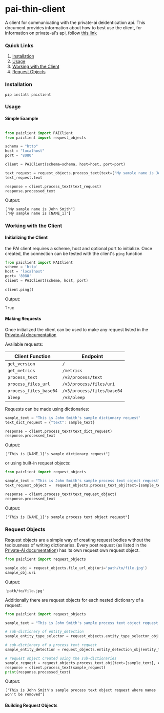# pai-thin-client

A client for communicating with the private-ai deidentication api. This document provides information about how to best use the client, for information on private-ai's api, follow [this link][1]

### Quick Links
1. [Installation](#installation)
2. [Usage](#usage)
3. [Working with the Client](#client)
3. [Request Objects](#request-objects)

### Installation <a name=installation></a>

```
pip install paiclient
```

### Usage <a name=usage></a>

#### Simple Example
```python

from paiclient import PAIClient
from paiclient import request_objects

schema = "http"
host = "localhost"
port = "8080"

client = PAIClient(schema=schema, host=host, port=port)

text_request = request_objects.process_text(text=["My sample name is John Smith"])
text_request.text

response = client.process_text(text_request)
response.processed_text


```
Output:
```
["My sample name is John Smith"]
['My sample name is [NAME_1]']
```

### Working with the Client <a name=client></a>

#### Initializing the Client

the PAI client requires a scheme, host and optional port to initialize.
Once created, the connection can be tested with the client's `ping` function

```python
from paiclient import PAIClient
scheme = 'http'
host = 'localhost'
port= '8080'
client = PAIClient(scheme, host, port)
 
client.ping()
```
Output:
```
True
```

#### Making Requests

Once initialized the client can be used to make any request listed in the [Private-Ai documentation][1]

Available requests:

| Client Function        | Endpoint                   |
| ---------------        | --------                   |
| `get_version`          | `/`                        |
| `get_metrics`          | `/metrics`                 |
| `process_text`         | `/v3/process/text`         |
| `process_files_url`    | `/v3/process/files/uri`    |
| `process_files_base64` | `/v3/process/files/base64` |
| `bleep`                | `/v3/bleep`                |

Requests can be made using dictionaries:
```python
sample_text = "This is John Smith's sample dictionary request"
text_dict_request = {"text": sample_text}

response = client.process_text(text_dict_request)
response.processed_text
```
Output:
```
["This is [NAME_1]'s sample dictionary request"]
```

or using built-in request objects:

```python
from paiclient import request_objects

sample_text = "This is John Smith's sample process text object request"
text_request_object =  request_objects.process_text_obj(text=[sample_text])

response = client.process_text(text_request_object)
response.processed_text
```
Output:
```
["This is [NAME_1]'s sample process text object request"]
```


### Request Objects <a name=request-objects></a>
Request objects are a simple way of creating request bodies without the tediousness of writing dictionaries. Every post request (as listed in the [Private-Ai documentation][1]) has its own request own request object. 
```python
from paiclient import request_objects

sample_obj = request_objects.file_url_obj(uri='path/to/file.jpg')
sample_obj.uri
```
Output:
```
'path/to/file.jpg'
```

Additionally there are request objects for each nested dictionary of a request:
```python 
from paiclient import request_objects

sample_text = "This is John Smith's sample process text object request where names won't be removed"

# sub-dictionary of entity_detection
sample_entity_type_selector = request_objects.entity_type_selector_obj(type="DISABLE", value=['NAME', 'NAME_GIVEN', 'NAME_FAMILY'])

# sub-dictionary of a process text request
sample_entity_detection = request_objects.entity_detection_obj(entity_types=[sample_entity_type_selector])

# request object created using the sub-dictionaries
sample_request = request_objects.process_text_obj(text=[sample_text], entity_detection=sample_entity_detection)
response = client.process_text(sample_request)
print(response.processed_text)
```
Output:
```
["This is John Smith's sample process text object request where names won't be removed"]
```

#### Building Request Objects

[1]:https://docs.private-ai.com/reference/latest/operation/process_text_v3_process_text_post/
